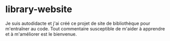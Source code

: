 # library-website
Je suis autodidacte et j'ai créé ce projet de site de bibliothèque pour m'entraîner au code.
Tout commentaire susceptible de m'aider à apprendre et à m'améliorer est le bienvenue.
